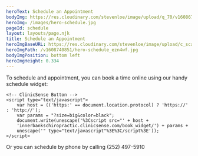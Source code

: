 ```yaml
---
heroText: Schedule an Appointment
bodyImg: https://res.cloudinary.com/stevenloe/image/upload/q_70/v1608679176/pexels-dominika-roseclay-no-background_m2qgr2.png
heroImg: /images/hero-schedule.jpg
pageId: schedule
layout: layouts/page.njk
title: Schedule an Appointment
heroImgBaseURL: https://res.cloudinary.com/stevenloe/image/upload/c_scale,e_sharpen:100,
heroImgPath: /v1608740851/hero-schedule_ezn4wf.jpg
bodyImgPosition: bottom left
heroImgHeight: 0.334
---
```

To schedule and appointment, you can book a time online using our handy schedule widget:



```
<!-- ClinicSense Button -->
<script type="text/javascript">
    var host = (('https:' == document.location.protocol) ? 'https://' : 'http://');
    var params = "?size=big&color=black";
    document.write(unescape('%3Cscript src="' + host +
    'innerbankschiropractic.clinicsense.com/book_widget/') + params +
    unescape('" type="text/javascript"%3E%3C/script%3E'));
</script>
```

Or you can schedule by phone by calling (252) 497-5910